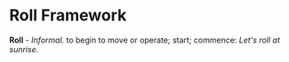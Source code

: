 # Roll Framework

__Roll__ - _Informal._ to begin to move or operate; start; commence:
           _Let's roll at sunrise._
